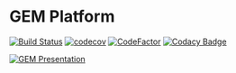 # GEM Platform

[![Build Status](https://travis-ci.com/gem-platform/gem-app.svg?branch=master)](https://travis-ci.com/gem-platform/gem-app)
[![codecov](https://codecov.io/gh/gem-platform/gem-app/branch/master/graph/badge.svg)](https://codecov.io/gh/gem-platform/gem-app)
[![CodeFactor](https://www.codefactor.io/repository/github/gem-platform/gem-app/badge)](https://www.codefactor.io/repository/github/gem-platform/gem-app)
[![Codacy Badge](https://api.codacy.com/project/badge/Grade/67a735cb61694107bbafc02e60fff050)](https://www.codacy.com/app/advaita.krishna.das/gem-app?utm_source=github.com&utm_medium=referral&utm_content=gem-platform/gem-app&utm_campaign=Badge_Grade)

[![GEM Presentation](https://i.imgur.com/jtNPF99.png)](http://www.youtube.com/watch?v=eWJo7mtb9kY "GEM Presentation")
